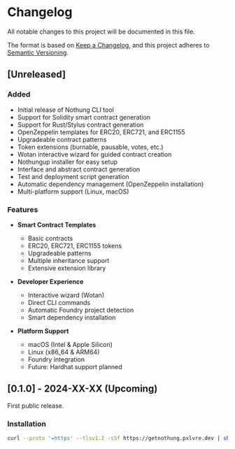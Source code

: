 # Changelog

All notable changes to this project will be documented in this file.

The format is based on [Keep a Changelog](https://keepachangelog.com/en/1.0.0/),
and this project adheres to [Semantic Versioning](https://semver.org/spec/v2.0.0.html).

## [Unreleased]

### Added
- Initial release of Nothung CLI tool
- Support for Solidity smart contract generation
- Support for Rust/Stylus contract generation
- OpenZeppelin templates for ERC20, ERC721, and ERC1155
- Upgradeable contract patterns
- Token extensions (burnable, pausable, votes, etc.)
- Wotan interactive wizard for guided contract creation
- Nothungup installer for easy setup
- Interface and abstract contract generation
- Test and deployment script generation
- Automatic dependency management (OpenZeppelin installation)
- Multi-platform support (Linux, macOS)

### Features
- **Smart Contract Templates**
  - Basic contracts
  - ERC20, ERC721, ERC1155 tokens
  - Upgradeable patterns
  - Multiple inheritance support
  - Extensive extension library

- **Developer Experience**
  - Interactive wizard (Wotan)
  - Direct CLI commands
  - Automatic Foundry project detection
  - Smart dependency installation

- **Platform Support**
  - macOS (Intel & Apple Silicon)
  - Linux (x86_64 & ARM64)
  - Foundry integration
  - Future: Hardhat support planned

## [0.1.0] - 2024-XX-XX (Upcoming)

First public release.

### Installation
```bash
curl --proto '=https' --tlsv1.2 -sSf https://getnothung.pxlvre.dev | sh
```